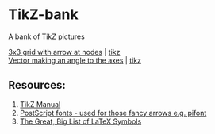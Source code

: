 # TikZ-bank
A bank of TikZ pictures

[3x3 grid with arrow at nodes](https://github.com/djkuzhively/TikZ-bank/blob/master/pictures/grid-arrow-nodes.pdf) | [tikz](https://github.com/djkuzhively/TikZ-bank/blob/master/code/grid-arrow-nodes.tex)</br>
[Vector making an angle to the axes](https://github.com/djkuzhively/TikZ-bank/blob/master/pictures/axes_angle.pdf) | [tikz](https://github.com/djkuzhively/TikZ-bank/blob/master/code/axes_angle.tex)

## Resources:

1. [TikZ Manual](http://mirror.iopb.res.in/tex-archive/graphics/pgf/base/doc/pgfmanual.pdf)
2. [PostScript fonts - used for those fancy arrows e.g. pifont](http://ctan.imsc.res.in/macros/latex/required/psnfss/psnfss2e.pdf)
3. [The Great, Big List of LaTeX Symbols](https://www.rpi.edu/dept/arc/training/latex/LaTeX_symbols.pdf)
